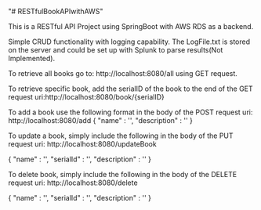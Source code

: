 "# RESTfulBookAPIwithAWS" 

This is a RESTful API Project using SpringBoot with AWS RDS as a backend.

Simple CRUD functionality with logging capability. The LogFile.txt is stored on the server and could be set up with Splunk to parse results(Not Implemented).

To retrieve all books go to: http://localhost:8080/all using GET request. 

To retrieve specific book, add the serialID of the book to the end of the GET request uri:http://localhost:8080/book/{serialID}

To add a book use the following format in the body of the POST request uri: http://localhost:8080/add
{
	"name" : '<name of book>',
	"description" : '<description of book>'
}

To update a book, simply include the following in the body of the PUT request uri: http://localhost:8080/updateBook

{
	"name" : '<name of book>',
	"serialId" : '<serialId of book>',
	"description" : '<description of book>'
}

To delete book, simply include the following in the body of the DELETE request uri: http://localhost:8080/delete

{
	"name" : '<name of book>',
	"serialId" : '<serialId of book>',
	"description" : '<description of book>'
}
